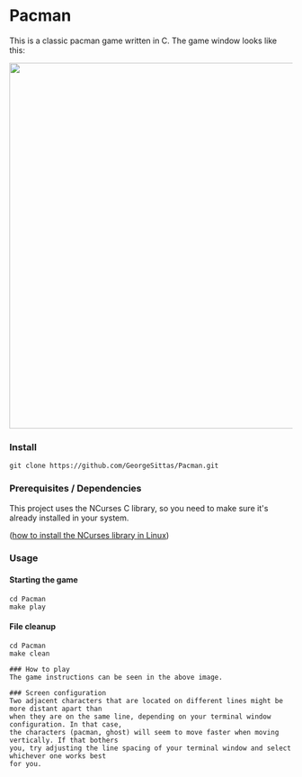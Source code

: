 # Pacman

This is a classic pacman game written in C. The game window looks like this:

<img src="https://imgur.com/azLBIPS.png" width="650">

### Install
```
git clone https://github.com/GeorgeSittas/Pacman.git
```
### Prerequisites / Dependencies
This project uses the NCurses C library, so you need to make sure it's already installed in your system.

([how to install the NCurses library in Linux](https://www.ostechnix.com/how-to-install-ncurses-library-in-linux/))

### Usage
#### Starting the game
```
cd Pacman
make play
```
#### File cleanup
```
cd Pacman
make clean

### How to play
The game instructions can be seen in the above image.

### Screen configuration
Two adjacent characters that are located on different lines might be more distant apart than
when they are on the same line, depending on your terminal window configuration. In that case,
the characters (pacman, ghost) will seem to move faster when moving vertically. If that bothers
you, try adjusting the line spacing of your terminal window and select whichever one works best
for you.
